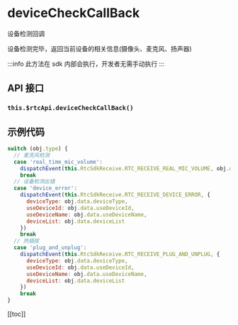 # deviceCheckCallBack

设备检测回调

设备检测完毕，返回当前设备的相关信息(摄像头、麦克风、扬声器)

:::info
此方法在 sdk 内部会执行，开发者无需手动执行
:::

## API 接口

### `this.$rtcApi.deviceCheckCallBack()`

## 示例代码

```js
switch (obj.type) {
  // 麦克风检测
  case 'real_time_mic_volume':
    dispatchEvent(this.RtcSdkReceive.RTC_RECEIVE_REAL_MIC_VOLUME, obj.data.volume)
    break
  // 设备检测出错
  case 'device_error':
    dispatchEvent(this.RtcSdkReceive.RTC_RECEIVE_DEVICE_ERROR, {
      deviceType: obj.data.deviceType,
      useDeviceId: obj.data.useDeviceId,
      useDeviceName: obj.data.useDeviceName,
      deviceList: obj.data.deviceList
    })
    break
  // 热插拔
  case 'plug_and_unplug':
    dispatchEvent(this.RtcSdkReceive.RTC_RECEIVE_PLUG_AND_UNPLUG, {
      deviceType: obj.data.deviceType,
      useDeviceId: obj.data.useDeviceId,
      useDeviceName: obj.data.useDeviceName,
      deviceList: obj.data.deviceList
    })
    break
}
```

[[toc]]
